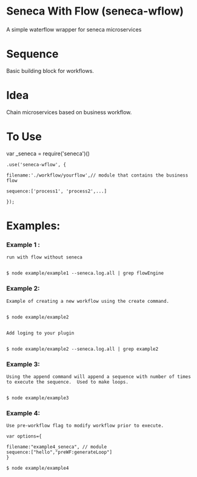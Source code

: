 # Seneca With Flow (seneca-wflow)
###
A simple waterflow wrapper for seneca microservices



# Sequence

Basic building block for workflows.  

# Idea

Chain microservices based on business workflow.  

# To Use

var _seneca = require('seneca')()

	.use('seneca-wflow', {
	
  	filename:'./workflow/yourflow',// module that contains the business flow
  	
  	sequence:['process1', 'process2',...]
  	
  	});

# Examples:


### Example 1 : 

	run with flow without seneca
	

	$ node example/example1 --seneca.log.all | grep flowEngine

### Example 2: 

	Example of creating a new workflow using the create command.


	$ node example/example2 


	Add loging to your plugin


	$ node example/example2 --seneca.log.all | grep example2


### Example 3:  
	Using the append command will append a sequence with number of times to execute the sequence.  Used to make loops.


	$ node example/example3

### Example 4:  
	Use pre-workflow flag to modify workflow prior to execute.

	var options={

	filename:"example4_seneca", // module 
	sequence:["hello","preWF:generateLoop"]
	}

	$ node example/example4


